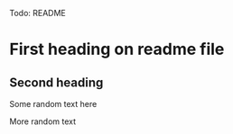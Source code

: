 Todo: README

# First heading on readme file

## Second heading

Some random text here

More random text